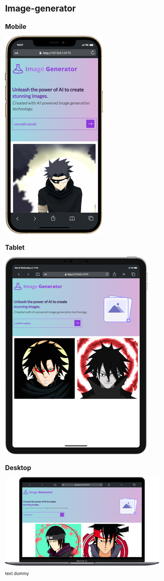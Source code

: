 # Image-generator

## Mobile
![Mobile View](ui/mobile.png)

## Tablet
![Tablet View](ui/tablet.png)

## Desktop
![Desktop View](ui/desktop.png)

text dummy